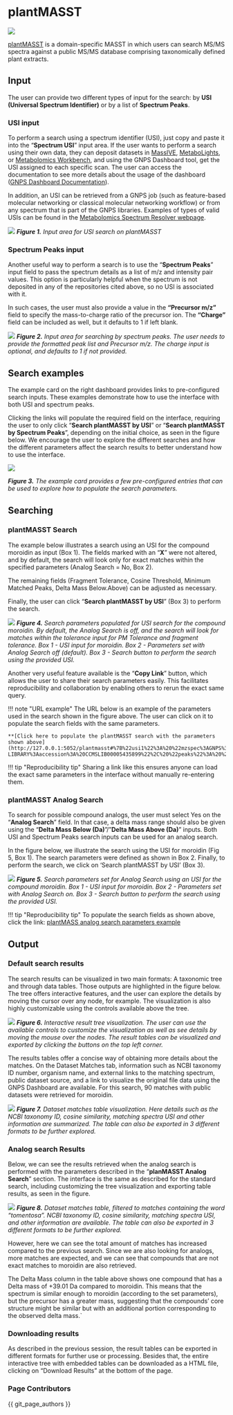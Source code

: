 # plantMASST

![](img/plantmasst/plantmasst.svg)

[plantMASST](https://masst.gnps2.org/plantmasst) is a domain-specific MASST in which users can search MS/MS spectra against a public MS/MS database comprising taxonomically defined plant extracts.

## Input

The user can provide two different types of input for the search: by **USI (Universal Spectrum Identifier)** or by a list of **Spectrum Peaks**.

### USI input

To perform a search using a spectrum identifier (USI), just copy and paste it into the “**Spectrum USI**” input area. If the user wants to perform a search using their own data, they can deposit datasets in [MassIVE](https://massive.ucsd.edu/), [MetaboLights](https://www.ebi.ac.uk/metabolights/), or [Metabolomics Workbench](https://www.metabolomicsworkbench.org/), and using the GNPS Dashboard tool, get the USI assigned to each specific scan. The user can access the documentation to see more details about the usage of the dashboard ([GNPS Dashboard Documentation](https://ccms-ucsd.github.io/GNPSDocumentation/lcms-dashboard/)). 

In addition, an USI can be retrieved from a GNPS job (such as feature-based molecular networking or classical molecular networking workflow) or from any spectrum that is part of the GNPS libraries. Examples of types of valid USIs can be found in the [Metabolomics Spectrum Resolver webpage](https://metabolomics-usi.gnps2.org/).

![](img/plantmasst/img1.png)
_**Figure 1.** Input area for USI search on plantMASST_

### Spectrum Peaks input

Another useful way to perform a search is to use the “**Spectrum Peaks**” input field to pass the spectrum details as a list of m/z and intensity pair values. This option is particularly helpful when the spectrum is not deposited in any of the repositories cited above, so no USI is associated with it.

In such cases, the user must also provide a value in the **“Precursor m/z”** field to specify the mass-to-charge ratio of the precursor ion. The **“Charge”** field can be included as well, but it defaults to 1 if left blank.

![](img/plantmasst/img2.png)
_**Figure 2.** Input area for searching by spectrum peaks. The user needs to provide the formatted peak list and Precursor m/z. The charge input is optional, and defaults to 1 if not provided._

## Search examples

The example card on the right dashboard provides links to pre-configured search inputs. These examples demonstrate how to use the interface with both USI and spectrum peaks.

Clicking the links will populate the required field on the interface, requiring the user to only click “**Search plantMASST by USI**” or “**Search plantMASST by Spectrum Peaks**”, depending on the initial choice, as seen in the figure below. We encourage the user to explore the different searches and how the different parameters affect the search results to better understand how to use the interface.

![](img/plantmasst/img3.png)

_**Figure 3.** The example card provides a few pre-configured entries that can be used to explore how to populate the search parameters._

## Searching

### plantMASST Search

The example below illustrates a search using an USI for the compound moroidin as input (Box 1). The fields marked with an “**X**” were not altered, and by default, the search will look only for exact matches within the specified parameters (Analog Search \= No, Box 2).

The remaining fields (Fragment Tolerance, Cosine Threshold, Minimum Matched Peaks, Delta Mass Below.Above) can be adjusted as necessary.

Finally, the user can click “**Search plantMASST by USI**” (Box 3) to perform the search.

![](img/plantmasst/img4.png)
_**Figure 4.** Search parameters populated for USI search for the compound moroidin. By default, the Analog Search is off, and the search will look for matches within the tolerance input for PM Tolerance and fragment tolerance. Box 1 \- USI input for moroidin. Box 2 \- Parameters set with Analog Search off (default). Box 3 \- Search button to perform the search using the provided USI._



Another very useful feature available is the “**Copy Link**” button, which allows the user to share their search parameters easily. This facilitates reproducibility and collaboration by enabling others to rerun the exact same query.

!!! note "URL example"
    The URL below is an example of the parameters used in the search shown in the figure above. The user can click on it to populate the search fields with the same parameters. 

    **[Click here to populate the plantMASST search with the parameters shown above](http://127.0.0.1:5052/plantmasst#%7B%22usi1%22%3A%20%22mzspec%3AGNPS%3AGNPS-LIBRARY%3Aaccession%3A%20CCMSLIB00005435899%22%2C%20%22peaks%22%3A%20%22%22%2C%20%22precursor_mz%22%3A%20%22%22%2C%20%22charge%22%3A%20%22%22%2C%20%22pm_tolerance%22%3A%200.05%2C%20%22fragment_tolerance%22%3A%200.05%2C%20%22cosine_threshold%22%3A%200.6%2C%20%22min_matched_peaks%22%3A%203%2C%20%22analog_select%22%3A%20%22No%22%2C%20%22delta_mass_below%22%3A%20300%2C%20%22delta_mass_above%22%3A%20300%7D%0A)**

!!! tip "Reproducibility tip"
    Sharing a link like this ensures anyone can load the exact same parameters in the interface without manually re-entering them.


### plantMASST Analog Search

To search for possible compound analogs, the user must select Yes on the “**Analog Search**” field. In that case, a delta mass range should also be given using the “**Delta Mass Below (Da)**”/”**Delta Mass Above (Da)**” inputs. Both USI and Spectrum Peaks search inputs can be used for an analog search.

In the figure below, we illustrate the search using the USI for moroidin (Fig 5, Box 1). The search parameters were defined as shown in Box 2\. Finally, to perform the search, we click on ‘Search plantMASST by USI’  (Box 3).

![](img/plantmasst/img5.png)
_**Figure 5.** Search parameters set for Analog Search using an USI for the compound moroidin. Box 1 \- USI input for moroidin. Box 2 \- Parameters set with Analog Search on. Box 3 \- Search button to perform the search using the provided USI._

!!! tip "Reproducibility tip"
    To populate the search fields as shown above, click the link: [plantMASS analog search parameters example](https://masst.gnps2.org/plantmasst#%7B%22usi1%22%3A%20%22mzspec%3AGNPS%3AGNPS-LIBRARY%3Aaccession%3ACCMSLIB00005435899%22%2C%20%22peaks%22%3A%20%5B%22%22%5D%2C%20%22precursor_mz%22%3A%20%5B%22%22%5D%2C%20%22charge%22%3A%20%22%22%2C%20%22pm_tolerance%22%3A%200.05%2C%20%22fragment_tolerance%22%3A%200.05%2C%20%22cosine_threshold%22%3A%200.6%2C%20%22min_matched_peaks%22%3A%203%2C%20%22analog_select%22%3A%20%22Yes%22%2C%20%22delta_mass_below%22%3A%20300%2C%20%22delta_mass_above%22%3A%20300%7D)

## Output

### Default search results

The search results can be visualized in two main formats: A taxonomic tree and through data tables. Those outputs are highlighted in the figure below. The tree offers interactive features, and the user can explore the details by moving the cursor over any node, for example. The visualization is also highly customizable using the controls available above the tree.

![](img/plantmasst/img6.png)
_**Figure 6.** Interactive result tree visualization. The user can use the available controls to customize the visualization as well as see details by moving the mouse over the nodes. The result tables can be visualized and exported by clicking the buttons on the top left corner._

The results tables offer a concise way of obtaining more details about the matches. On the Dataset Matches tab, information such as NCBI taxonomy ID number, organism name, and external links to the matching spectrum, public dataset source, and a link to visualize the original file data using the GNPS Dashboard are available. For this search, 90 matches with public datasets were retrieved for moroidin.

![](img/plantmasst/img7.png)
_**Figure 7.** Dataset matches table visualization. Here details such as the NCBI  taxonomy ID, cosine similarity, matching spectra USI and other information are summarized. The table can also be exported in 3 different formats to be further explored._

### Analog search Results

Below, we can see the results retrieved when the analog search is performed with the parameters described in the “**planMASST Analog Search**” section. The interface is the same as described for the standard search, including customizing the tree visualization and exporting table results, as seen in the figure.

![](img/plantmasst/img8.png)
_**Figure 8.** Dataset matches table, filtered to matches containing the word “tomentosa”. NCBI  taxonomy ID, cosine similarity, matching spectra USI, and other information are available. The table can also be exported in 3 different formats to be further explored._

However, here we can see the total amount of matches has increased compared to the previous search. Since we are also looking for analogs, more matches are expected, and we can see that compounds that are not exact matches to moroidin are also retrieved. 

The Delta Mass column in the table above shows one compound that has a Delta mass of \+39.01 Da compared to moroidin. This means that the spectrum is similar enough to moroidin (according to the set parameters), but the precursor has a greater mass, suggesting that the compounds’ core structure might be similar but with an additional portion corresponding to the observed delta mass.\`

### Downloading results

As described in the previous session, the result tables can be exported in different formats for further use or processing. Besides that, the entire interactive tree with embedded tables can be downloaded as a HTML file, clicking on “Download Results” at the bottom of the page.

### Page Contributors

{{ git_page_authors }}
